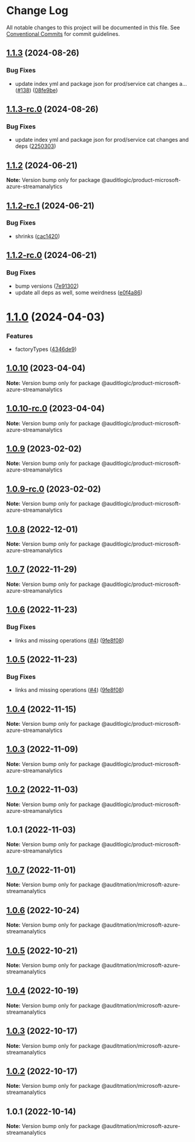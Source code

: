 # Change Log

All notable changes to this project will be documented in this file.
See [Conventional Commits](https://conventionalcommits.org) for commit guidelines.

## [1.1.3](https://github.com/auditlogic/product/compare/@auditlogic/product-microsoft-azure-streamanalytics@1.1.2...@auditlogic/product-microsoft-azure-streamanalytics@1.1.3) (2024-08-26)


### Bug Fixes

* update index yml and package json for prod/service cat changes a… ([#138](https://github.com/auditlogic/product/issues/138)) ([08fe9be](https://github.com/auditlogic/product/commit/08fe9beb1c8457462a19bc69caa02e6212d97e1a))





## [1.1.3-rc.0](https://github.com/auditlogic/product/compare/@auditlogic/product-microsoft-azure-streamanalytics@1.1.2...@auditlogic/product-microsoft-azure-streamanalytics@1.1.3-rc.0) (2024-08-26)


### Bug Fixes

* update index yml and package json for prod/service cat changes and deps ([2250303](https://github.com/auditlogic/product/commit/225030363a363608240135b7ebed386b28f01e4b))





## [1.1.2](https://github.com/auditlogic/product/compare/@auditlogic/product-microsoft-azure-streamanalytics@1.1.2-rc.1...@auditlogic/product-microsoft-azure-streamanalytics@1.1.2) (2024-06-21)

**Note:** Version bump only for package @auditlogic/product-microsoft-azure-streamanalytics





## [1.1.2-rc.1](https://github.com/auditlogic/product/compare/@auditlogic/product-microsoft-azure-streamanalytics@1.1.2-rc.0...@auditlogic/product-microsoft-azure-streamanalytics@1.1.2-rc.1) (2024-06-21)


### Bug Fixes

* shrinks ([cac1420](https://github.com/auditlogic/product/commit/cac14200fefcd8183ab69fe89a47bd3f70f563e9))





## [1.1.2-rc.0](https://github.com/auditlogic/product/compare/@auditlogic/product-microsoft-azure-streamanalytics@1.1.0...@auditlogic/product-microsoft-azure-streamanalytics@1.1.2-rc.0) (2024-06-21)


### Bug Fixes

* bump versions ([7e91302](https://github.com/auditlogic/product/commit/7e913023b8b312150ed7762c32fbbe616be71de5))
* update all deps as well, some weirdness ([e0f4a86](https://github.com/auditlogic/product/commit/e0f4a864714e2d3de6bbf3da014d5312fe53be2f))





# [1.1.0](https://github.com/auditlogic/product/compare/@auditlogic/product-microsoft-azure-streamanalytics@1.0.10...@auditlogic/product-microsoft-azure-streamanalytics@1.1.0) (2024-04-03)


### Features

* factoryTypes ([4346de9](https://github.com/auditlogic/product/commit/4346de92693aee892fccf725338ffc7b80ab182b))





## [1.0.10](https://github.com/auditlogic/product/compare/@auditlogic/product-microsoft-azure-streamanalytics@1.0.9...@auditlogic/product-microsoft-azure-streamanalytics@1.0.10) (2023-04-04)

**Note:** Version bump only for package @auditlogic/product-microsoft-azure-streamanalytics





## [1.0.10-rc.0](https://github.com/auditlogic/product/compare/@auditlogic/product-microsoft-azure-streamanalytics@1.0.9...@auditlogic/product-microsoft-azure-streamanalytics@1.0.10-rc.0) (2023-04-04)

**Note:** Version bump only for package @auditlogic/product-microsoft-azure-streamanalytics





## [1.0.9](https://github.com/auditlogic/product/compare/@auditlogic/product-microsoft-azure-streamanalytics@1.0.8...@auditlogic/product-microsoft-azure-streamanalytics@1.0.9) (2023-02-02)

**Note:** Version bump only for package @auditlogic/product-microsoft-azure-streamanalytics





## [1.0.9-rc.0](https://github.com/auditlogic/product/compare/@auditlogic/product-microsoft-azure-streamanalytics@1.0.8...@auditlogic/product-microsoft-azure-streamanalytics@1.0.9-rc.0) (2023-02-02)

**Note:** Version bump only for package @auditlogic/product-microsoft-azure-streamanalytics





## [1.0.8](https://github.com/auditlogic/product/compare/@auditlogic/product-microsoft-azure-streamanalytics@1.0.7...@auditlogic/product-microsoft-azure-streamanalytics@1.0.8) (2022-12-01)

**Note:** Version bump only for package @auditlogic/product-microsoft-azure-streamanalytics





## [1.0.7](https://github.com/auditlogic/product/compare/@auditlogic/product-microsoft-azure-streamanalytics@1.0.6...@auditlogic/product-microsoft-azure-streamanalytics@1.0.7) (2022-11-29)

**Note:** Version bump only for package @auditlogic/product-microsoft-azure-streamanalytics





## [1.0.6](https://github.com/auditlogic/product/compare/@auditlogic/product-microsoft-azure-streamanalytics@1.0.4...@auditlogic/product-microsoft-azure-streamanalytics@1.0.6) (2022-11-23)


### Bug Fixes

* links and missing operations ([#4](https://github.com/auditlogic/product/issues/4)) ([9fe8f08](https://github.com/auditlogic/product/commit/9fe8f08fe7c57fdb79f991ac35bd6ac2e7dcad38))





## [1.0.5](https://github.com/auditlogic/product/compare/@auditlogic/product-microsoft-azure-streamanalytics@1.0.4...@auditlogic/product-microsoft-azure-streamanalytics@1.0.5) (2022-11-23)


### Bug Fixes

* links and missing operations ([#4](https://github.com/auditlogic/product/issues/4)) ([9fe8f08](https://github.com/auditlogic/product/commit/9fe8f08fe7c57fdb79f991ac35bd6ac2e7dcad38))





## [1.0.4](https://github.com/auditlogic/product/compare/@auditlogic/product-microsoft-azure-streamanalytics@1.0.3...@auditlogic/product-microsoft-azure-streamanalytics@1.0.4) (2022-11-15)

**Note:** Version bump only for package @auditlogic/product-microsoft-azure-streamanalytics





## [1.0.3](https://github.com/auditlogic/product/compare/@auditlogic/product-microsoft-azure-streamanalytics@1.0.2...@auditlogic/product-microsoft-azure-streamanalytics@1.0.3) (2022-11-09)

**Note:** Version bump only for package @auditlogic/product-microsoft-azure-streamanalytics





## [1.0.2](https://github.com/auditlogic/product/compare/@auditlogic/product-microsoft-azure-streamanalytics@1.0.1...@auditlogic/product-microsoft-azure-streamanalytics@1.0.2) (2022-11-03)

**Note:** Version bump only for package @auditlogic/product-microsoft-azure-streamanalytics





## 1.0.1 (2022-11-03)

**Note:** Version bump only for package @auditlogic/product-microsoft-azure-streamanalytics





## [1.0.7](https://github.com/auditmation/store-content/compare/@auditmation/microsoft-azure-streamanalytics@1.0.6...@auditmation/microsoft-azure-streamanalytics@1.0.7) (2022-11-01)

**Note:** Version bump only for package @auditmation/microsoft-azure-streamanalytics





## [1.0.6](https://github.com/auditmation/store-content/compare/@auditmation/microsoft-azure-streamanalytics@1.0.5...@auditmation/microsoft-azure-streamanalytics@1.0.6) (2022-10-24)

**Note:** Version bump only for package @auditmation/microsoft-azure-streamanalytics





## [1.0.5](https://github.com/auditmation/store-content/compare/@auditmation/microsoft-azure-streamanalytics@1.0.4...@auditmation/microsoft-azure-streamanalytics@1.0.5) (2022-10-21)

**Note:** Version bump only for package @auditmation/microsoft-azure-streamanalytics





## [1.0.4](https://github.com/auditmation/store-content/compare/@auditmation/microsoft-azure-streamanalytics@1.0.3...@auditmation/microsoft-azure-streamanalytics@1.0.4) (2022-10-19)

**Note:** Version bump only for package @auditmation/microsoft-azure-streamanalytics





## [1.0.3](https://github.com/auditmation/store-content/compare/@auditmation/microsoft-azure-streamanalytics@1.0.2...@auditmation/microsoft-azure-streamanalytics@1.0.3) (2022-10-17)

**Note:** Version bump only for package @auditmation/microsoft-azure-streamanalytics





## [1.0.2](https://github.com/auditmation/store-content/compare/@auditmation/microsoft-azure-streamanalytics@1.0.1...@auditmation/microsoft-azure-streamanalytics@1.0.2) (2022-10-17)

**Note:** Version bump only for package @auditmation/microsoft-azure-streamanalytics





## 1.0.1 (2022-10-14)

**Note:** Version bump only for package @auditmation/microsoft-azure-streamanalytics
